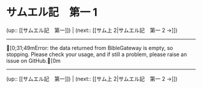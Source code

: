# サムエル記　第一 1

(up:: [[サムエル記　第一]]) | (next:: [[サム上 2|サムエル記　第一 2 →]])

***
[0;31;49mError: the data returned from BibleGateway is empty, so stopping. Please check your usage, and if still a problem, please raise an issue on GitHub.[0m

***

(up:: [[サムエル記　第一]]) | (next:: [[サム上 2|サムエル記　第一 2 →]])
